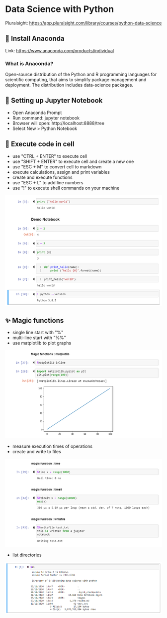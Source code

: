 
# Data Science with Python

Pluralsight: https://app.pluralsight.com/library/courses/python-data-science

## :notebook: Install Anaconda

Link: https://www.anaconda.com/products/individual

### What is Anaconda?

 Open-source distribution of the Python and R programming languages for scientific computing, that aims to simplify package management and deployment. The distribution includes data-science packages.

## :book: Setting up Jupyter Notebook

- Open Anaconda Prompt
- Run command: jupyter notebook
- Browser will open: http://localhost:8888/tree
- Select New > Python Notebook

## :runner: Execute code in cell

- use "CTRL + ENTER" to execute cell
- use "SHIFT + ENTER" to execute cell and create a new one
- use "ESC + M" to convert cell to markdown
- execute calculations, assign and print variables
- create and execute functions
- use "ESC + L" to add line numbers
- use "!" to execute shell commands on your machine

![](./images/execute-code-1.png)

## :sparkles: Magic functions

- single line start with "%"
- multi-line start with "%%"
- use matplotlib to plot graphs

![](./images/execute-code-2.png)

- measure execution times of operations
- create and write to files

![](./images/execute-code-3.png)

- list directories

![](./images/execute-code-4.png)

